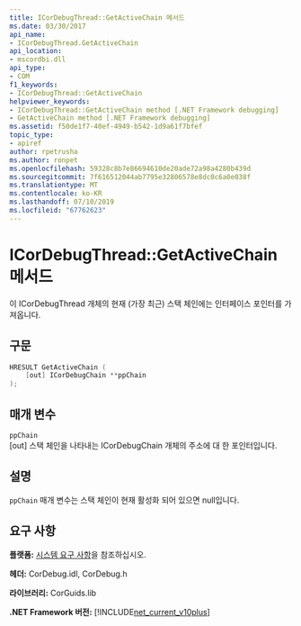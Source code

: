 ```yaml
---
title: ICorDebugThread::GetActiveChain 메서드
ms.date: 03/30/2017
api_name:
- ICorDebugThread.GetActiveChain
api_location:
- mscordbi.dll
api_type:
- COM
f1_keywords:
- ICorDebugThread::GetActiveChain
helpviewer_keywords:
- ICorDebugThread::GetActiveChain method [.NET Framework debugging]
- GetActiveChain method [.NET Framework debugging]
ms.assetid: f50de1f7-40ef-4949-b542-1d9a61f7bfef
topic_type:
- apiref
author: rpetrusha
ms.author: ronpet
ms.openlocfilehash: 59328c8b7e86694610de20ade72a98a4280b439d
ms.sourcegitcommit: 7f616512044ab7795e32806578e8dc0c6a0e038f
ms.translationtype: MT
ms.contentlocale: ko-KR
ms.lasthandoff: 07/10/2019
ms.locfileid: "67762623"
---
```

# <a name="icordebugthreadgetactivechain-method"></a>ICorDebugThread::GetActiveChain 메서드
이 ICorDebugThread 개체의 현재 (가장 최근) 스택 체인에는 인터페이스 포인터를 가져옵니다.  
  
## <a name="syntax"></a>구문  
  
```cpp  
HRESULT GetActiveChain (  
    [out] ICorDebugChain **ppChain  
);  
```  
  
## <a name="parameters"></a>매개 변수  
 `ppChain`  
 [out] 스택 체인을 나타내는 ICorDebugChain 개체의 주소에 대 한 포인터입니다.  
  
## <a name="remarks"></a>설명  
 `ppChain` 매개 변수는 스택 체인이 현재 활성화 되어 있으면 null입니다.  
  
## <a name="requirements"></a>요구 사항  
 **플랫폼:** [시스템 요구 사항](../../../../docs/framework/get-started/system-requirements.md)을 참조하십시오.  
  
 **헤더:** CorDebug.idl, CorDebug.h  
  
 **라이브러리:** CorGuids.lib  
  
 **.NET Framework 버전:** [!INCLUDE[net_current_v10plus](../../../../includes/net-current-v10plus-md.md)]
